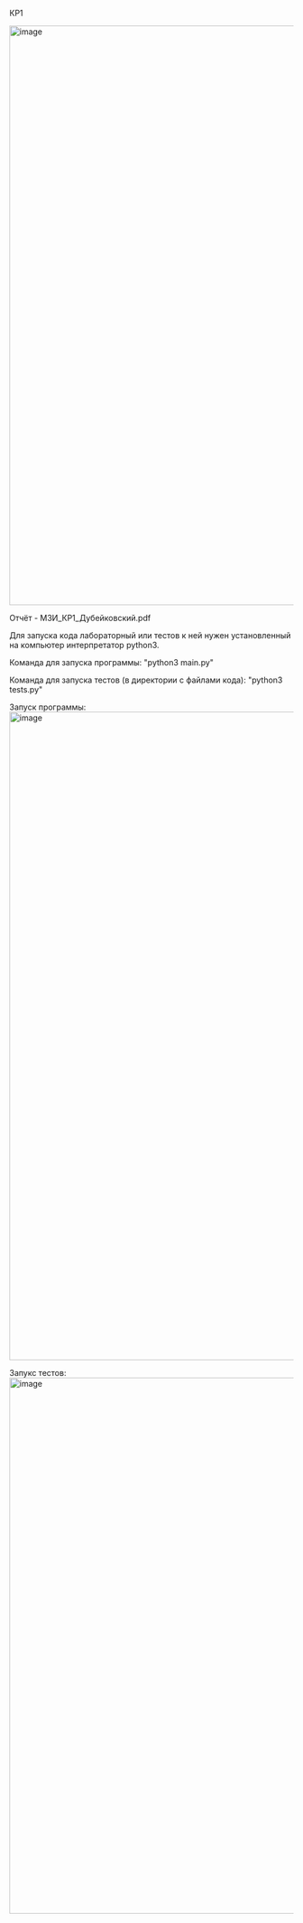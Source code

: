 КР1

<img width="1027" alt="image" src="https://user-images.githubusercontent.com/33278581/213516292-462e1901-912b-44ff-8f1e-4f60f65745e2.png">

Отчёт - МЗИ_КР1_Дубейковский.pdf

Для запуска кода лабораторный или тестов к ней нужен установленный на компьютер интерпретатор python3.

Команда для запуска программы: "python3 main.py"

Команда для запуска тестов (в директории с файлами кода): "python3 tests.py" 

Запуск программы:
<img width="1149" alt="image" src="https://user-images.githubusercontent.com/33278581/213513441-18666022-c156-49b6-a93d-7e977dedfbd2.png">

Запукс тестов:
<img width="950" alt="image" src="https://user-images.githubusercontent.com/33278581/213511825-d7080dd7-42e3-450e-a345-f6a15951089f.png">
